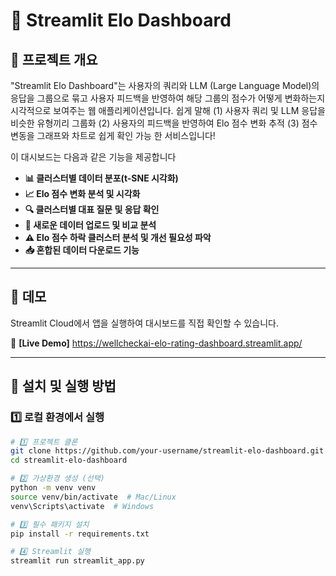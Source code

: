 # 🧠 Streamlit Elo Dashboard

## 📌 프로젝트 개요
"Streamlit Elo Dashboard"는 사용자의 쿼리와 LLM (Large Language Model)의 응답을 그룹으로 묶고 
사용자 피드백을 반영하여 해당 그룹의 점수가 어떻게 변화하는지 시각적으로 보여주는 웹 애플리케이션입니다. 
쉽게 말해 (1) 사용자 쿼리 및 LLM 응답을 비슷한 유형끼리 그룹화 (2) 사용자의 피드백을 반영하여 Elo 점수 변화 추적 (3) 점수 변동을 그래프와 차트로 쉽게 확인 가능 한 서비스입니다!


이 대시보드는 다음과 같은 기능을 제공합니다
- **📊 클러스터별 데이터 분포(t-SNE 시각화)**
- **📈 Elo 점수 변화 분석 및 시각화**
- **🔍 클러스터별 대표 질문 및 응답 확인**
- **📂 새로운 데이터 업로드 및 비교 분석**
- **⚠️ Elo 점수 하락 클러스터 분석 및 개선 필요성 파악**
- **📥 혼합된 데이터 다운로드 기능**

---

## 🚀 **데모**
Streamlit Cloud에서 앱을 실행하여 대시보드를 직접 확인할 수 있습니다.

🔗 **[Live Demo]** https://wellcheckai-elo-rating-dashboard.streamlit.app/

---

## 📂 **설치 및 실행 방법**
### 1️⃣ **로컬 환경에서 실행**
```bash
# 1️⃣ 프로젝트 클론
git clone https://github.com/your-username/streamlit-elo-dashboard.git
cd streamlit-elo-dashboard

# 2️⃣ 가상환경 생성 (선택)
python -m venv venv
source venv/bin/activate  # Mac/Linux
venv\Scripts\activate  # Windows

# 3️⃣ 필수 패키지 설치
pip install -r requirements.txt

# 4️⃣ Streamlit 실행
streamlit run streamlit_app.py
